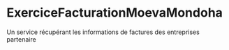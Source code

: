 # ExerciceFacturationMoevaMondoha
Un service récupérant les informations de factures des entreprises partenaire
